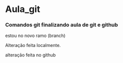 # Aula_git
### Comandos git finalizando aula de git e github



estou no novo ramo (branch)

Alteração feita localmente.

alteração feita no github
